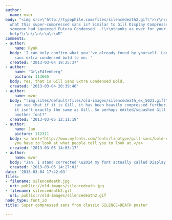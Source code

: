 ```yaml
---
author:
  name: mvor
body: "<img src=\"http://typophile.com/files/silencedeath2.gif\">\r\n\r\nAnyone know
  what this super-compressed sans is? Similar to Gill Display Compressed or as if
  someone had squeezed Futura Condensed...!\r\nthanks as ever for your expertise and
  help!\r\n\r\n\r\n\r\nM"
comments:
- author:
    name: Ryuk
  body: 'I can only confirm what you''ve already found by yourself. Looks like gill
    sans extra condensed bold to me. '
  created: '2013-03-04 19:25:37'
- author:
    name: "Gr\xE4fenberg"
    picture: 113665
  body: Yes, that is Gill Sans Extra Condensed Bold.
  created: '2013-03-04 20:39:46'
- author:
    name: mvor
  body: "[img:sites/default/files/old-images/silencedeath_ex_5021.gif]\r\n\r\nYou
    can see that if it is Gill, it has been heavily compressed further, and even then
    it isn't exactly the same as Gill. So perhaps edited/squashed Gill rather than
    another font?"
  created: '2013-03-05 12:11:19'
- author:
    name: Jan
    picture: 112311
  body: <a href="http://www.myfonts.com/fonts/linotype/gill-sans/bold-extra-condensed/">Dude,
    you have to look at what people tell you to look at.</a>
  created: '2013-03-05 14:03:17'
- author:
    name: mvor
  body: "Jan, I stand corrected \u2014 my font actually called Display Compressed...\r\n\r\nthanks!\r\n"
  created: '2013-03-05 14:27:01'
date: '2013-03-04 17:42:03'
files:
- filename: silencedeath.jpg
  uri: public://old-images/silencedeath.jpg
- filename: silencedeath2.gif
  uri: public://old-images/silencedeath2.gif
node_type: font_id
title: Super compressed sans from classic SILENCE=DEATH poster

---
```

